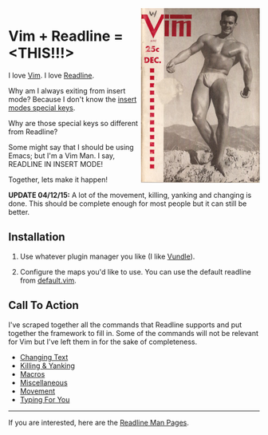 <img align="right" src="./images/vimman.png">

# Vim + Readline = \<THIS!!!\>

I love [Vim](http://www.vim.org/).
I love [Readline](http://cnswww.cns.cwru.edu/php/chet/readline/rltop.html).

Why am I always exiting from insert mode? Because I don't know the [insert modes special keys](http://vimdoc.sourceforge.net/htmldoc/insert.html).

Why are those special keys so different from Readline?

Some might say that I should be using Emacs; but I'm a Vim Man. I say, READLINE IN INSERT MODE!

Together, lets make it happen!


**UPDATE 04/12/15:** A lot of the movement, killing, yanking and changing is done. This should be complete enough for most people but it can still be better.


## Installation

1. Use whatever plugin manager you like (I like [Vundle](https://github.com/VundleVim/Vundle.vi://github.com/VundleVim/Vundle.vim)).

2. Configure the maps you'd like to use. You can use the default readline from [default.vim](./default.vim).



## Call To Action

I've scraped together all the commands that Readline supports and put together the framework to fill in. Some of the commands will not be relevant for Vim but I've left them in for the sake of completeness.

- [Changing Text](./plugin/changing_text.vim)
- [Killing & Yanking](./plugin/killing_yanking.vim)
- [Macros](./plugin/macros.vim)
- [Miscellaneous](./plugin/misc.vim)
- [Movement](./plugin/movement.vim)
- [Typing For You](./plugin/type_for_you.vim)



---

If you are interested, here are the [Readline Man Pages](http://www.delorie.com/gnu/docs/readline/rlman_13.html).
